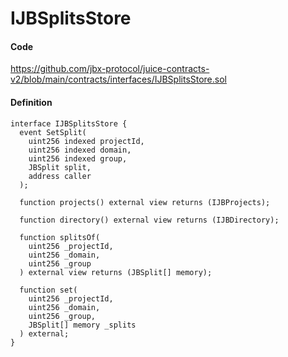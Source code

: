 # IJBSplitsStore

#### Code

https://github.com/jbx-protocol/juice-contracts-v2/blob/main/contracts/interfaces/IJBSplitsStore.sol

#### Definition

```
interface IJBSplitsStore {
  event SetSplit(
    uint256 indexed projectId,
    uint256 indexed domain,
    uint256 indexed group,
    JBSplit split,
    address caller
  );

  function projects() external view returns (IJBProjects);

  function directory() external view returns (IJBDirectory);

  function splitsOf(
    uint256 _projectId,
    uint256 _domain,
    uint256 _group
  ) external view returns (JBSplit[] memory);

  function set(
    uint256 _projectId,
    uint256 _domain,
    uint256 _group,
    JBSplit[] memory _splits
  ) external;
}
```
